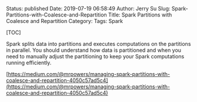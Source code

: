 Status: published
Date: 2019-07-19 06:58:49
Author: Jerry Su
Slug: Spark-Partitions-with-Coalesce-and-Repartition
Title: Spark Partitions with Coalesce and Repartition
Category: 
Tags: Spark

[TOC]

Spark splits data into partitions and executes computations on the partitions in parallel. You should understand how data is partitioned and when you need to manually adjust the partitioning to keep your Spark computations running efficiently.

[https://medium.com/@mrpowers/managing-spark-partitions-with-coalesce-and-repartition-4050c57ad5c4](https://medium.com/@mrpowers/managing-spark-partitions-with-coalesce-and-repartition-4050c57ad5c4)